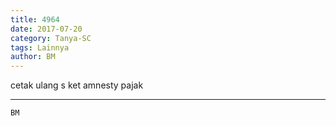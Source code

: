 ```yaml
---
title: 4964
date: 2017-07-20
category: Tanya-SC
tags: Lainnya
author: BM
---
```


cetak ulang s ket amnesty pajak

---



`BM`

